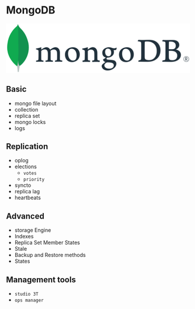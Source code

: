 # MongoDB

![MongoDB](/static/img/mongoDB.png)

## Basic

- mongo file layout
- collection
- replica set
- mongo locks
- logs

## Replication

- oplog
- elections
  - `votes`
  - `priority`
- syncto
- replica lag
- heartbeats

## Advanced

- storage Engine
- Indexes
- Replica Set Member States
- Stale
- Backup and Restore methods
- States

## Management tools

- `studio 3T`
- `ops manager`
